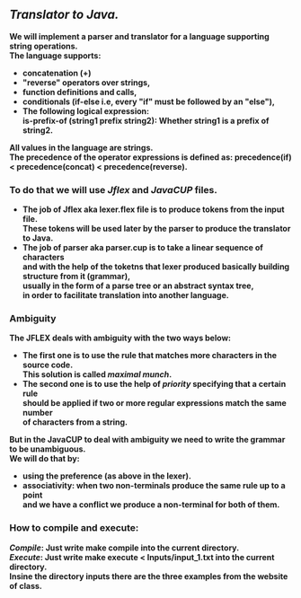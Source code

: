 ## <b> *Translator to Java.*
We will implement a parser and translator for a language supporting string operations.  
The language supports:
- concatenation (+) 
- "reverse" operators over strings,
- function definitions and calls,
- conditionals (if-else i.e, every "if" must be followed by an "else"),  
- The following logical expression:  
   is-prefix-of (string1 prefix string2): Whether string1 is a prefix of string2.  

All values in the language are strings.  
The precedence of the operator expressions is defined as: precedence(if) < precedence(concat) < precedence(reverse). 

### <b>To do that we will use *Jflex* and *JavaCUP* files.  
- The job of Jflex aka lexer.flex file is to produce tokens from the input file.   
  These tokens will be used later by the parser to produce the translator to Java.  
- The job of parser aka parser.cup is to take a linear sequence of characters  
  and with the help of the toketns that lexer produced basically building structure from it (grammar),   
  usually in the form of a parse tree or an abstract syntax tree,  
  in order to facilitate translation into another language.  

### Ambiguity  
The JFLEX deals with ambiguity with the two ways below:
- The first one is to use the rule that matches more characters in the source code.  
This solution is called *maximal munch*.  
- The second one is to use the help of *priority* specifying that a certain rule   
should be applied if two or more regular expressions match the same number   
of characters from a string.  

But in the JavaCUP to deal with ambiguity we need to write the grammar to be unambiguous.  
We will do that by:  
- using the preference (as above in the lexer).
- associativity: when two non-terminals produce the same rule up to a point   
and we have a conflict we produce a non-terminal for both of them.  

### **How to compile and execute:** 
 *Compile*: Just write **make compile** into the current directory.  
 *Execute*: Just write **make execute < Inputs/input_1.txt** into the current directory.   
 Insine the directory inputs there are the three examples from the website of class.   
